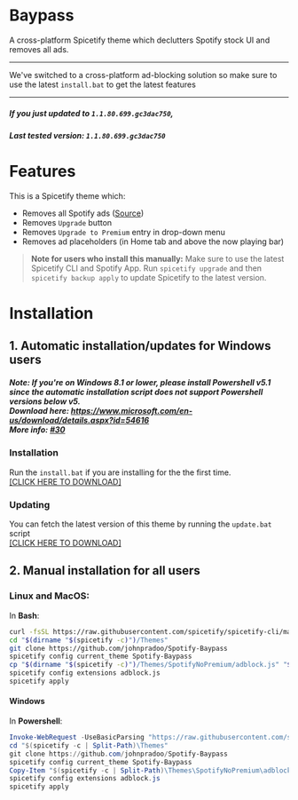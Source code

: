 # Baypass
A cross-platform Spicetify theme which declutters Spotify stock UI and removes all ads.

---
We've switched to a cross-platform ad-blocking solution so make sure to use the latest `install.bat` to get the latest features

---

##### If you just updated to `1.1.80.699.gc3dac750`,
##### Last tested version: `1.1.80.699.gc3dac750`

# Features
This is a Spicetify theme which:
- Removes all Spotify ads ([Source](https://github.com/johnpradoo/Spotify-Baypass/blob/main/adblock.js))
- Removes `Upgrade` button
- Removes `Upgrade to Premium` entry in drop-down menu
- Removes ad placeholders (in Home tab and above the now playing bar)

> **Note for users who install this manually:** Make sure to use the latest Spicetify CLI and Spotify App. Run `spicetify upgrade` and then `spicetify backup apply` to update Spicetify to the latest version.

# Installation

## 1. Automatic installation/updates for Windows users
##### **Note: If you're on Windows 8.1 or lower, please install Powershell v5.1 since the automatic installation script does not support Powershell versions below v5. <br> Download here: https://www.microsoft.com/en-us/download/details.aspx?id=54616 <br> More info: [#30](https://twitter.com/johnpradooo/status/1504558360238170116)**
### Installation
Run the `install.bat` if you are installing for the the first time. <br>
[[CLICK HERE TO DOWNLOAD]](https://raw.githack.com/johnpradoo/Spotify-Baypass/main/install.bat) <br>


### Updating
You can fetch the latest version of this theme by running the `update.bat` script <br>
[[CLICK HERE TO DOWNLOAD]](https://raw.githack.com/johnpradoo/Spotify-Baypass/main/update.bat)


## 2. Manual installation for all users
### Linux and MacOS:
In **Bash**:
```bash
curl -fsSL https://raw.githubusercontent.com/spicetify/spicetify-cli/master/install.sh | sh
cd "$(dirname "$(spicetify -c)")/Themes"
git clone https://github.com/johnpradoo/Spotify-Baypass
spicetify config current_theme Spotify-Baypass
cp "$(dirname "$(spicetify -c)")/Themes/SpotifyNoPremium/adblock.js" "$(dirname "$(spicetify -c)")/Extensions"
spicetify config extensions adblock.js
spicetify apply
```

#### Windows
In **Powershell**:
```powershell
Invoke-WebRequest -UseBasicParsing "https://raw.githubusercontent.com/spicetify/spicetify-cli/master/install.ps1" | Invoke-Expression
cd "$(spicetify -c | Split-Path)\Themes"
git clone https://github.com/johnpradoo/Spotify-Baypass
spicetify config current_theme Spotify-Baypass
Copy-Item "$(spicetify -c | Split-Path)\Themes\SpotifyNoPremium\adblock.js" "$(spicetify -c | Split-Path)\Extensions"
spicetify config extensions adblock.js
spicetify apply
```

